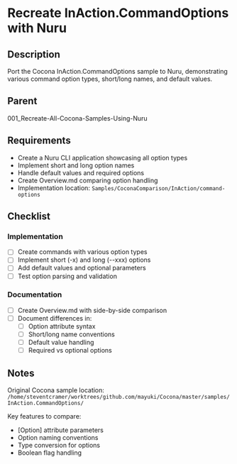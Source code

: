 # Recreate InAction.CommandOptions with Nuru

## Description

Port the Cocona InAction.CommandOptions sample to Nuru, demonstrating various command option types, short/long names, and default values.

## Parent
001_Recreate-All-Cocona-Samples-Using-Nuru

## Requirements

- Create a Nuru CLI application showcasing all option types
- Implement short and long option names
- Handle default values and required options
- Create Overview.md comparing option handling
- Implementation location: `Samples/CoconaComparison/InAction/command-options`

## Checklist

### Implementation
- [ ] Create commands with various option types
- [ ] Implement short (-x) and long (--xxx) options
- [ ] Add default values and optional parameters
- [ ] Test option parsing and validation

### Documentation
- [ ] Create Overview.md with side-by-side comparison
- [ ] Document differences in:
  - [ ] Option attribute syntax
  - [ ] Short/long name conventions
  - [ ] Default value handling
  - [ ] Required vs optional options

## Notes

Original Cocona sample location: `/home/steventcramer/worktrees/github.com/mayuki/Cocona/master/samples/InAction.CommandOptions/`

Key features to compare:
- [Option] attribute parameters
- Option naming conventions
- Type conversion for options
- Boolean flag handling